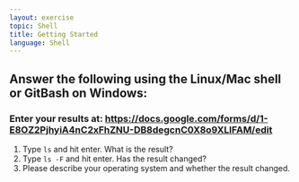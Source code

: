 ```yaml
---
layout: exercise
topic: Shell
title: Getting Started 
language: Shell
---
```


## Answer the following using the Linux/Mac shell or GitBash on Windows:
### Enter your results at: https://docs.google.com/forms/d/1-E8OZ2PjhyiA4nC2xFhZNU-DB8degcnC0X8o9XLIFAM/edit

1. Type `ls` and hit enter. What is the result?
2. Type `ls -F` and hit enter. Has the result changed? 
3. Please describe your operating system and whether the result changed.
